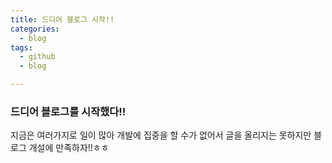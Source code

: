 ```yaml
---
title: 드디어 블로그 시작!!
categories:
  - blog
tags:
  - github
  - blog

---
```


### 드디어 블로그를 시작했다!!

지금은 여러가지로 일이 많아 개발에 집중을 할 수가 없어서 글을 올리지는 못하지만 블로그 개설에 만족하자!!ㅎㅎ
